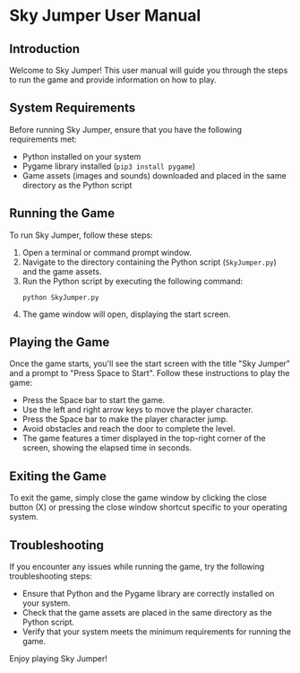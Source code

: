 # Sky Jumper User Manual

## Introduction
Welcome to Sky Jumper! This user manual will guide you through the steps to run the game and provide information on how to play.

## System Requirements
Before running Sky Jumper, ensure that you have the following requirements met:
- Python installed on your system
- Pygame library installed (`pip3 install pygame`)
- Game assets (images and sounds) downloaded and placed in the same directory as the Python script

## Running the Game
To run Sky Jumper, follow these steps:
1. Open a terminal or command prompt window.
2. Navigate to the directory containing the Python script (`SkyJumper.py`) and the game assets.
3. Run the Python script by executing the following command:
   ```
   python SkyJumper.py
   ```
4. The game window will open, displaying the start screen.

## Playing the Game
Once the game starts, you'll see the start screen with the title "Sky Jumper" and a prompt to "Press Space to Start". Follow these instructions to play the game:
- Press the Space bar to start the game.
- Use the left and right arrow keys to move the player character.
- Press the Space bar to make the player character jump.
- Avoid obstacles and reach the door to complete the level.
- The game features a timer displayed in the top-right corner of the screen, showing the elapsed time in seconds.

## Exiting the Game
To exit the game, simply close the game window by clicking the close button (X) or pressing the close window shortcut specific to your operating system.

## Troubleshooting
If you encounter any issues while running the game, try the following troubleshooting steps:
- Ensure that Python and the Pygame library are correctly installed on your system.
- Check that the game assets are placed in the same directory as the Python script.
- Verify that your system meets the minimum requirements for running the game.

Enjoy playing Sky Jumper!
